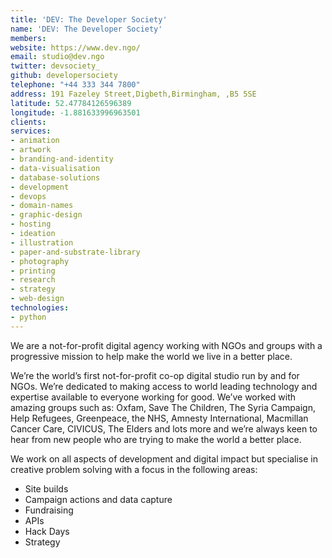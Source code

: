 ```yaml
---
title: 'DEV: The Developer Society'
name: 'DEV: The Developer Society'
members: 
website: https://www.dev.ngo/
email: studio@dev.ngo
twitter: devsociety_
github: developersociety
telephone: "+44 333 344 7800"
address: 191 Fazeley Street,Digbeth,Birmingham, ,B5 5SE
latitude: 52.47784126596389
longitude: -1.881633996963501
clients:
services:
- animation
- artwork
- branding-and-identity
- data-visualisation
- database-solutions
- development
- devops
- domain-names
- graphic-design
- hosting
- ideation
- illustration
- paper-and-substrate-library
- photography
- printing
- research
- strategy
- web-design
technologies:
- python
---
```


We are a not-for-profit digital agency working with NGOs and groups with a progressive mission to help make the world we live in a better place.

We’re the world’s first not-for-profit co-op digital studio run by and for NGOs. We’re dedicated to making access to world leading technology and expertise available to everyone working for good. We’ve worked with amazing groups such as: Oxfam, Save The Children, The Syria Campaign, Help Refugees, Greenpeace, the NHS, Amnesty International, Macmillan Cancer Care, CIVICUS, The Elders and lots more and we’re always keen to hear from new people who are trying to make the world a better place.

We work on all aspects of development and digital impact but specialise in creative problem solving with a focus in the following areas:

* Site builds
* Campaign actions and data capture
* Fundraising
* APIs
* Hack Days
* Strategy
